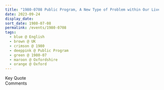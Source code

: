 ```yaml
---
title: "1980-0708 Public Program, A New Type of Problem within Our Lives (A New Urge within Us), Oxford, Oxfordshire, UK"
date: 2023-09-24
display_date: 
sort_date: 1980-07-08
permalink: /events/1980-0708
tags:
  - blue @ English
  - brown @ UK
  - crimson @ 1980
  - deeppink @ Public Program
  - green @ 1980-07
  - maroon @ Oxfordshire
  - orange @ Oxford
---
```


<wave-list>
  <list-title color="green" width="75">Key Quote</list-title>
  <list-item color="BlanchedAlmond"  width="200"></list-item>
  <list-item color="Lavender"></list-item>
  <list-item color="BlanchedAlmond"></list-item>
</wave-list>

<br>

<wave-list>
  <list-title color="green" width="75">Comments</list-title>
  <list-item color="BlanchedAlmond"  width="200"></list-item>
  <list-item color="Lavender"></list-item>
  <list-item color="BlanchedAlmond"></list-item>
</wave-list>
